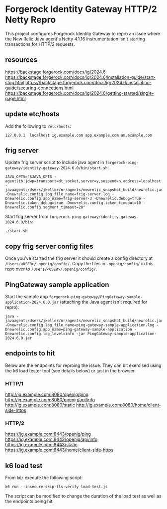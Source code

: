 # Forgerock Identity Gateway HTTP/2 Netty Repro

This project configures Forgerock Identity Gateway to repro an issue where the New Relic Java agent's Netty 4.1.16 instrumentation isn't starting transactions for HTTP/2 requests.

## resources
https://backstage.forgerock.com/docs/ig/2024.6
https://backstage.forgerock.com/docs/ig/2024.6/installation-guide/start-stop.html
https://backstage.forgerock.com/docs/ig/2024.6/installation-guide/securing-connections.html
https://backstage.forgerock.com/docs/ig/2024.6/getting-started/single-page.html

## update etc/hosts
Add the following to `/etc/hosts`:
```
127.0.0.1  localhost ig.example.com app.example.com am.example.com
```

## frig server
Update frig server script to include java agent in `forgerock-ping-gateway/identity-gateway-2024.6.0/bin/start.sh`:
```
JAVA_OPTS="$JAVA_OPTS -agentlib:jdwp=transport=dt_socket,server=y,suspend=n,address=localhost:5005 -javaagent:/Users/jkeller/nr/agents/newrelic_snapshot_build/newrelic.jar -Dnewrelic.config.log_file_name=frig-server.log -Dnewrelic.config.app_name=frig-server-3 -Dnewrelic.debug=true -Dnewrelic.token_debug=true -Dnewrelic.config.token_timeout=10 -Dnewrelic.config.segment_timeout=20"
```

Start frig server from `forgerock-ping-gateway/identity-gateway-2024.6.0/bin`:
```
./start.sh
```

## copy frig server config files
Once you've started the frig server it should create a config directory at `/Users/<USER>/.openig/config/`. Copy the files in `.openig/config/` in this repo over to `/Users/<USER>/.openig/config/`.

## PingGateway sample application
Start the sample app `forgerock-ping-gateway/PingGateway-sample-application-2024.6.0.jar` (attaching the Java agent isn't required for repro):
```
java -javaagent:/Users/jkeller/nr/agents/newrelic_snapshot_build/newrelic.jar -Dnewrelic.config.log_file_name=ping-gateway-sample-application.log -Dnewrelic.config.app_name=ping-gateway-sample-application -Dnewrelic.config.log_level=info -jar PingGateway-sample-application-2024.6.0.jar
```

## endpoints to hit
Below are the endpoints for reproing the issue. They can bit exercised using the k6 load tester tool (see details below) or just in the browser.

### HTTP/1
http://ig.example.com:8080/openig/ping
http://ig.example.com:8080/openig/api/info
http://ig.example.com:8080/static
http://ig.example.com:8080/home/client-side-https

### HTTP/2
https://ig.example.com:8443/openig/ping
https://ig.example.com:8443/openig/api/info
https://ig.example.com:8443/static
https://ig.example.com:8443/home/client-side-https

## k6 load test
From `k6/` execute the following script:
```
k6 run --insecure-skip-tls-verify load-test.js
```

The script can be modified to change the duration of the load test as well as the endpoints being hit.